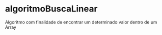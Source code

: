 # algoritmoBuscaLinear
Algoritmo com finalidade de encontrar um determinado valor dentro de um Array
